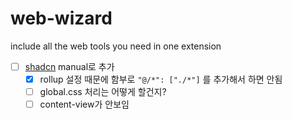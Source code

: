 # web-wizard

include all the web tools you need in one extension

- [ ] [shadcn](https://ui.shadcn.com/docs/installation/manual) manual로 추가
    - [x] rollup 설정 때문에 함부로 `"@/*": ["./*"]` 를 추가해서 하면 안됨
    - [ ] global.css 처리는 어떻게 할건지?
    - [ ] content-view가 안보임